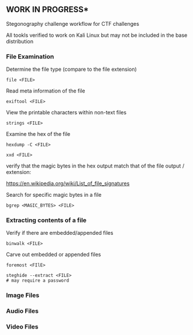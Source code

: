 ## WORK IN PROGRESS*

Stegonography challenge workflow for CTF challenges

All tookls verified to work on Kali Linux but may not be included in the base distribution

### File Examination

Determine the file type (compare to the file extension) 
```
file <FILE>
```
Read meta information of the file
```
exiftool <FILE>
```
View the printable characters within non-text files
```
strings <FILE>
```
Examine the hex of the file
```
hexdump -C <FILE>

xxd <FILE>
```
verify that the magic bytes in the hex output match that of the file output / extension:

https://en.wikipedia.org/wiki/List_of_file_signatures

Search for specific magic bytes in a file
```
bgrep <MAGIC_BYTES> <FILE> 
```
### Extracting contents of a file

Verify if there are embedded/appended files
```
binwalk <FILE>
```
Carve out embedded or appended files
```
foremost <FIlE>

steghide --extract <FILE>
# may require a password
```


### Image Files 


### Audio Files 


### Video Files 





